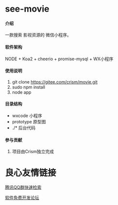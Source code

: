 # see-movie

#### 介绍
一款搜索 影视资源的 微信小程序。


#### 软件架构
NODE + Koa2 + cheerio + promise-mysql + WX小程序


#### 使用说明

1. git clone https://gitee.com/crism/movie.git
2. sudo npm install
3. node app


#### 目录结构

- wxcode    小程序
- prototype 原型图
- ./*       后台代码

#### 参与贡献

1. 项目由Crism独立完成


 # 良心友情链接

[腾讯QQ群快速检索](http://u.720life.cn/s/8cf73f7c)

[软件免费开发论坛](http://u.720life.cn/s/bbb01dc0)